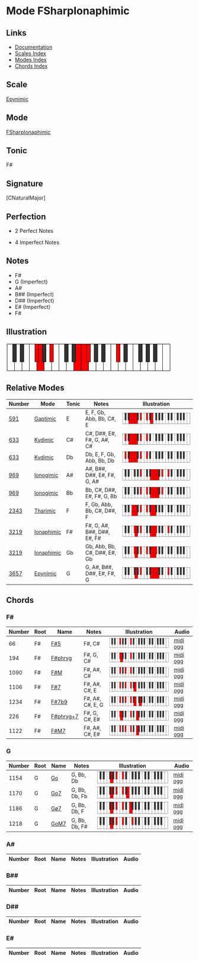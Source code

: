 # Mode FSharpIonaphimic

## Links

- [Documentation](index.md)
- [Scales Index](Scales.md)
- [Modes Index](Modes.md)
- [Chords Index](Chords.md)

## Scale

[Epynimic](ScaleEpynimic.md)

## Mode

[FSharpIonaphimic](ModeFSharpIonaphimic.md)

## Tonic

F#

## Signature

[CNaturalMajor]

## Perfection

 - 2 Perfect Notes

 - 4 Imperfect Notes

## Notes

- F#
- G (Imperfect)
- A#
- B## (Imperfect)
- D## (Imperfect)
- E# (Imperfect)
- F#

## Illustration

![FSharpIonaphimic](ModeFSharpIonaphimic.png)

## Relative Modes

| Number | Mode | Tonic | Notes | Illustration |
|--------|------|-------|-------|--------------|
| [591](https://ianring.com/musictheory/scales/591) | [Gaptimic](ModeGaptimic.md) | E | E, F, Gb, Abb, Bb, C#, E | ![ENaturalGaptimic](ModeENaturalGaptimic.png) |
| [633](https://ianring.com/musictheory/scales/633) | [Kydimic](ModeKydimic.md) | C# | C#, D##, E#, F#, G, A#, C# | ![CSharpKydimic](ModeCSharpKydimic.png) |
| [633](https://ianring.com/musictheory/scales/633) | [Kydimic](ModeKydimic.md) | Db | Db, E, F, Gb, Abb, Bb, Db | ![DFlatKydimic](ModeDFlatKydimic.png) |
| [969](https://ianring.com/musictheory/scales/969) | [Ionogimic](ModeIonogimic.md) | A# | A#, B##, D##, E#, F#, G, A# | ![ASharpIonogimic](ModeASharpIonogimic.png) |
| [969](https://ianring.com/musictheory/scales/969) | [Ionogimic](ModeIonogimic.md) | Bb | Bb, C#, D##, E#, F#, G, Bb | ![BFlatIonogimic](ModeBFlatIonogimic.png) |
| [2343](https://ianring.com/musictheory/scales/2343) | [Tharimic](ModeTharimic.md) | F | F, Gb, Abb, Bb, C#, D##, F | ![FNaturalTharimic](ModeFNaturalTharimic.png) |
| [3219](https://ianring.com/musictheory/scales/3219) | [Ionaphimic](ModeIonaphimic.md) | F# | F#, G, A#, B##, D##, E#, F# | ![FSharpIonaphimic](ModeFSharpIonaphimic.png) |
| [3219](https://ianring.com/musictheory/scales/3219) | [Ionaphimic](ModeIonaphimic.md) | Gb | Gb, Abb, Bb, C#, D##, E#, Gb | ![GFlatIonaphimic](ModeGFlatIonaphimic.png) |
| [3657](https://ianring.com/musictheory/scales/3657) | [Epynimic](ModeEpynimic.md) | G | G, A#, B##, D##, E#, F#, G | ![GNaturalEpynimic](ModeGNaturalEpynimic.png) |

## Chords

### F#

| Number | Root | Name | Notes | Illustration | Audio |
|--------|------|------|-------|--------------|-------|
| 66 | F# | [F#5](ChordFSharpPowerChord.md) | F#, C# | ![F#5](ChordFSharpPowerChordRootPosition.png) | [midi](ChordFSharpPowerChordRootPosition.mid) [ogg](ChordFSharpPowerChordRootPosition.ogg) |
| 194 | F# | [F#phryg](ChordFSharpPhrygian.md) | F#, G, C# | ![F#phryg](ChordFSharpPhrygianRootPosition.png) | [midi](ChordFSharpPhrygianRootPosition.mid) [ogg](ChordFSharpPhrygianRootPosition.ogg) |
| 1090 | F# | [F#M](ChordFSharpMajor.md) | F#, A#, C# | ![F#M](ChordFSharpMajorRootPosition.png) | [midi](ChordFSharpMajorRootPosition.mid) [ogg](ChordFSharpMajorRootPosition.ogg) |
| 1106 | F# | [F#7](ChordFSharpDominantSeventh.md) | F#, A#, C#, E | ![F#7](ChordFSharpDominantSeventhRootPosition.png) | [midi](ChordFSharpDominantSeventhRootPosition.mid) [ogg](ChordFSharpDominantSeventhRootPosition.ogg) |
| 1234 | F# | [F#7b9](ChordFSharpDominantSeventhFlatNinth.md) | F#, A#, C#, E, G | ![F#7b9](ChordFSharpDominantSeventhFlatNinthRootPosition.png) | [midi](ChordFSharpDominantSeventhFlatNinthRootPosition.mid) [ogg](ChordFSharpDominantSeventhFlatNinthRootPosition.ogg) |
| 226 | F# | [F#phryg+7](ChordFSharpPhrygianAddSeventh.md) | F#, G, C#, E# | ![F#phryg+7](ChordFSharpPhrygianAddSeventhRootPosition.png) | [midi](ChordFSharpPhrygianAddSeventhRootPosition.mid) [ogg](ChordFSharpPhrygianAddSeventhRootPosition.ogg) |
| 1122 | F# | [F#M7](ChordFSharpMajorSeventh.md) | F#, A#, C#, E# | ![F#M7](ChordFSharpMajorSeventhRootPosition.png) | [midi](ChordFSharpMajorSeventhRootPosition.mid) [ogg](ChordFSharpMajorSeventhRootPosition.ogg) |

### G

| Number | Root | Name | Notes | Illustration | Audio |
|--------|------|------|-------|--------------|-------|
| 1154 | G | [Go](ChordGNaturalDiminished.md) | G, Bb, Db | ![Go](ChordGNaturalDiminishedRootPosition.png) | [midi](ChordGNaturalDiminishedRootPosition.mid) [ogg](ChordGNaturalDiminishedRootPosition.ogg) |
| 1170 | G | [Go7](ChordGNaturalFullDiminishedSeventh.md) | G, Bb, Db, Fb | ![Go7](ChordGNaturalFullDiminishedSeventhRootPosition.png) | [midi](ChordGNaturalFullDiminishedSeventhRootPosition.mid) [ogg](ChordGNaturalFullDiminishedSeventhRootPosition.ogg) |
| 1186 | G | [Gø7](ChordGNaturalHalfDiminishedSeventh.md) | G, Bb, Db, F | ![Gø7](ChordGNaturalHalfDiminishedSeventhRootPosition.png) | [midi](ChordGNaturalHalfDiminishedSeventhRootPosition.mid) [ogg](ChordGNaturalHalfDiminishedSeventhRootPosition.ogg) |
| 1218 | G | [GoM7](ChordGNaturalDiminishedMajorSeventh.md) | G, Bb, Db, F# | ![GoM7](ChordGNaturalDiminishedMajorSeventhRootPosition.png) | [midi](ChordGNaturalDiminishedMajorSeventhRootPosition.mid) [ogg](ChordGNaturalDiminishedMajorSeventhRootPosition.ogg) |

### A#

| Number | Root | Name | Notes | Illustration | Audio |
|--------|------|------|-------|--------------|-------|

### B##

| Number | Root | Name | Notes | Illustration | Audio |
|--------|------|------|-------|--------------|-------|

### D##

| Number | Root | Name | Notes | Illustration | Audio |
|--------|------|------|-------|--------------|-------|

### E#

| Number | Root | Name | Notes | Illustration | Audio |
|--------|------|------|-------|--------------|-------|

